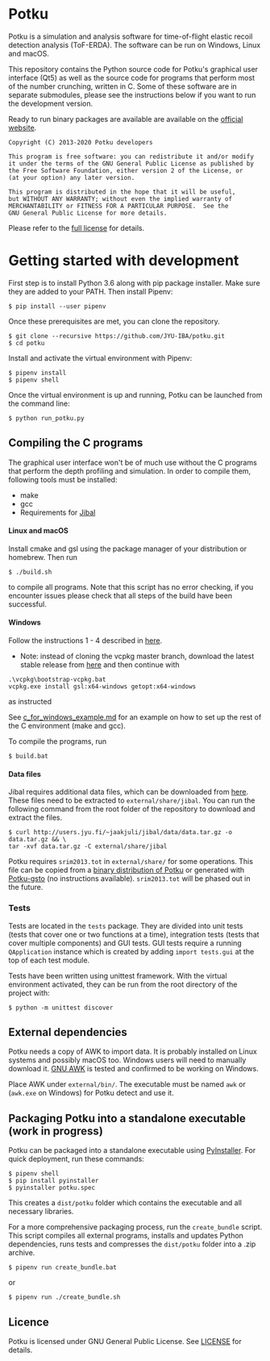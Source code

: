 # Potku

Potku is a simulation and analysis software for time-of-flight elastic recoil
detection analysis (ToF-ERDA). The software can be run on Windows, Linux and
macOS.

This repository contains the Python source code for Potku's graphical user
interface (Qt5) as well as the source code for programs that perform most of
the number crunching, written in C. Some of these software are in separate
submodules, please see the instructions below if you want to run the
development version.

Ready to run binary packages are available are available on the 
[official website](https://www.jyu.fi/science/en/physics/research/infrastructures/accelerator-laboratory/pelletron/potku/).

    Copyright (C) 2013-2020 Potku developers

    This program is free software: you can redistribute it and/or modify
    it under the terms of the GNU General Public License as published by
    the Free Software Foundation, either version 2 of the License, or
    (at your option) any later version.

    This program is distributed in the hope that it will be useful,
    but WITHOUT ANY WARRANTY; without even the implied warranty of
    MERCHANTABILITY or FITNESS FOR A PARTICULAR PURPOSE.  See the
    GNU General Public License for more details.
    
Please refer to the [full license](LICENSE) for details.

# Getting started with development

First step is to install Python 3.6 along with pip package installer. Make 
sure they are added to your PATH. Then install Pipenv:
 
````
$ pip install --user pipenv
````

Once these prerequisites are met, you can clone the repository.
 
````
$ git clone --recursive https://github.com/JYU-IBA/potku.git
$ cd potku
````

Install and activate the virtual environment with Pipenv:

````
$ pipenv install
$ pipenv shell
````

Once the virtual environment is up and running, Potku can be launched from the 
command line:
 
````
$ python run_potku.py
````

## Compiling the C programs

The graphical user interface won't be of much use without the C programs that 
perform the depth profiling and simulation. In order to compile them, following tools 
must be installed:

- make
- gcc
- Requirements for [Jibal](https://github.com/JYU-IBA/jibal/blob/master/INSTALL.md#minimum-requirements)

#### Linux and macOS

Install cmake and gsl using the package manager of your distribution or 
homebrew. Then run

````
$ ./build.sh
````

to compile all programs. Note that this script has no error checking, if you encounter issues please check that all steps of the build have been successful.

#### Windows

Follow the instructions 1 - 4 described in [here](https://github.com/JYU-IBA/jibal/blob/master/INSTALL.md#installation-instructions-for-microsoft-windows-10).

- Note: instead of cloning the vcpkg master branch, download the latest stable release from  [here](https://github.com/microsoft/vcpkg/tags ) and then continue with
````
.\vcpkg\bootstrap-vcpkg.bat
vcpkg.exe install gsl:x64-windows getopt:x64-windows
````
as instructed

See [c_for_windows_example.md](c_for_windows_example.md) for an example on how to set up the rest of the C environment (make and gcc).

To compile the programs, run

````
$ build.bat
````

#### Data files

Jibal requires additional data files, which can be downloaded from 
[here](http://users.jyu.fi/~jaakjuli/jibal/data/). 
These files need to be extracted to ``external/share/jibal``. You can run the 
following command from the root folder of the repository to download and 
extract the files.

````
$ curl http://users.jyu.fi/~jaakjuli/jibal/data/data.tar.gz -o data.tar.gz && \
tar -xvf data.tar.gz -C external/share/jibal
````

Potku requires `srim2013.tot` in `external/share/` for some operations. This 
file can be copied from a 
[binary distribution of Potku](https://www.jyu.fi/science/en/physics/research/infrastructures/accelerator-laboratory/pelletron/potku/release_versions)
or generated with 
[Potku-gsto](https://github.com/JYU-IBA/potku/tree/master/external/Potku-gsto) 
(no instructions available). `srim2013.tot` will be phased out in the future.

### Tests

Tests are located in the `tests` package. They are divided into unit tests 
(tests that cover one or two functions at a time), integration tests 
(tests that cover multiple components) and GUI tests. GUI tests require a running 
`QApplication` instance which is created by adding `import tests.gui` at the top 
of each test module.
  
Tests have been written using unittest framework. With the virtual environment 
activated, they can be run from the root directory of the project with:

````
$ python -m unittest discover
````

## External dependencies

Potku needs a copy of AWK to import data. It is probably installed on Linux 
systems and possibly macOS too. Windows users will need to manually download
it. [GNU AWK](https://www.gnu.org/software/gawk/) is tested and confirmed to be
working on Windows.

Place AWK under `external/bin/`. The executable must be named `awk` or 
(`awk.exe` on Windows) for Potku detect and use it.

## Packaging Potku into a standalone executable (work in progress)

Potku can be packaged into a standalone executable using [PyInstaller](https://www.pyinstaller.org/). 
For quick deployment, run these commands:
````
$ pipenv shell
$ pip install pyinstaller
$ pyinstaller potku.spec
````
This creates a `dist/potku` folder which contains the executable and all 
necessary libraries.

For a more comprehensive packaging process, run the `create_bundle` script. 
This script compiles all external programs, installs and updates Python 
dependencies, runs tests and compresses the `dist/potku` folder into a .zip 
archive.

`````
$ pipenv run create_bundle.bat
`````

or

`````
$ pipenv run ./create_bundle.sh
`````

## Licence

Potku is licensed under GNU General Public License. See [LICENSE](LICENSE) for details.
